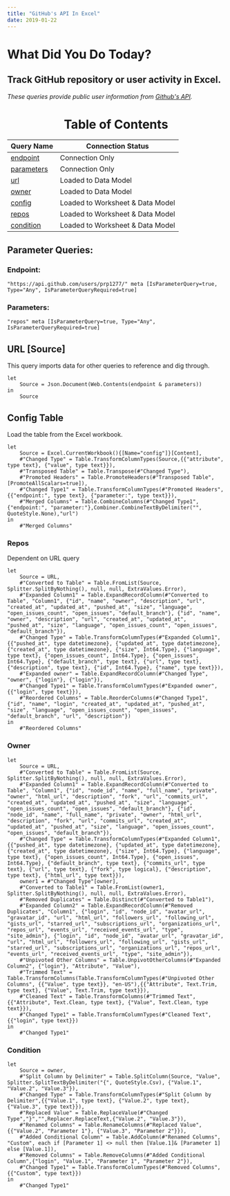 ```yaml
---
title: "GitHub's API In Excel"
date: 2019-01-22
---
```


# What Did You Do Today?

## Track GitHub repository or user activity in Excel.

_These queries provide public user information from [Github's API](https://api.github.com)._

<center>

# Table of Contents

| Query Name | Connection Status |
|------------|-----------------|
| [endpoint](#EndPoint) | Connection Only |
| [parameters](#Parameters) | Connection Only |
| [url](#URL) | Loaded to Data Model |
| [owner](#Owner) | Loaded to Data Model |
| [config](#Config) | Loaded to Worksheet & Data Model |
| [repos](#Repos) | Loaded to Worksheet & Data Model |
| [condition](#Condition) | Loaded to Worksheet & Data Model |

</center>

## Parameter Queries:

### Endpoint:

`"https://api.github.com/users/prp1277/" meta [IsParameterQuery=true, Type="Any", IsParameterQueryRequired=true]`

### Parameters:

`"repos" meta [IsParameterQuery=true, Type="Any", IsParameterQueryRequired=true]`

## URL [Source]

This query imports data for other queries to reference and dig through.

```less
let
    Source = Json.Document(Web.Contents(endpoint & parameters))
in
    Source
```

## Config Table

Load the table from the Excel workbook.

```less
let
    Source = Excel.CurrentWorkbook(){[Name="config"]}[Content],
    #"Changed Type" = Table.TransformColumnTypes(Source,{{"attribute", type text}, {"value", type text}}),
    #"Transposed Table" = Table.Transpose(#"Changed Type"),
    #"Promoted Headers" = Table.PromoteHeaders(#"Transposed Table", [PromoteAllScalars=true]),
    #"Changed Type1" = Table.TransformColumnTypes(#"Promoted Headers",{{"endpoint:", type text}, {"parameter:", type text}}),
    #"Merged Columns" = Table.CombineColumns(#"Changed Type1",{"endpoint:", "parameter:"},Combiner.CombineTextByDelimiter("", QuoteStyle.None),"url")
in
    #"Merged Columns"
```

### Repos

Dependent on URL query

```less
let
    Source = URL,
    #"Converted to Table" = Table.FromList(Source, Splitter.SplitByNothing(), null, null, ExtraValues.Error),
    #"Expanded Column1" = Table.ExpandRecordColumn(#"Converted to Table", "Column1", {"id", "name", "owner", "description", "url", "created_at", "updated_at", "pushed_at", "size", "language", "open_issues_count", "open_issues", "default_branch"}, {"id", "name", "owner", "description", "url", "created_at", "updated_at", "pushed_at", "size", "language", "open_issues_count", "open_issues", "default_branch"}),
    #"Changed Type" = Table.TransformColumnTypes(#"Expanded Column1",{{"pushed_at", type datetimezone}, {"updated_at", type datetimezone}, {"created_at", type datetimezone}, {"size", Int64.Type}, {"language", type text}, {"open_issues_count", Int64.Type}, {"open_issues", Int64.Type}, {"default_branch", type text}, {"url", type text}, {"description", type text}, {"id", Int64.Type}, {"name", type text}}),
    #"Expanded owner" = Table.ExpandRecordColumn(#"Changed Type", "owner", {"login"}, {"login"}),
    #"Changed Type1" = Table.TransformColumnTypes(#"Expanded owner",{{"login", type text}}),
    #"Reordered Columns" = Table.ReorderColumns(#"Changed Type1",{"id", "name", "login", "created_at", "updated_at", "pushed_at", "size", "language", "open_issues_count", "open_issues", "default_branch", "url", "description"})
in
    #"Reordered Columns"
```

### Owner

```less
let
    Source = URL,
    #"Converted to Table" = Table.FromList(Source, Splitter.SplitByNothing(), null, null, ExtraValues.Error),
    #"Expanded Column1" = Table.ExpandRecordColumn(#"Converted to Table", "Column1", {"id", "node_id", "name", "full_name", "private", "owner", "html_url", "description", "fork", "url", "commits_url", "created_at", "updated_at", "pushed_at", "size", "language", "open_issues_count", "open_issues", "default_branch"}, {"id", "node_id", "name", "full_name", "private", "owner", "html_url", "description", "fork", "url", "commits_url", "created_at", "updated_at", "pushed_at", "size", "language", "open_issues_count", "open_issues", "default_branch"}),
    #"Changed Type" = Table.TransformColumnTypes(#"Expanded Column1",{{"pushed_at", type datetimezone}, {"updated_at", type datetimezone}, {"created_at", type datetimezone}, {"size", Int64.Type}, {"language", type text}, {"open_issues_count", Int64.Type}, {"open_issues", Int64.Type}, {"default_branch", type text}, {"commits_url", type text}, {"url", type text}, {"fork", type logical}, {"description", type text}, {"html_url", type text}}),
    owner1 = #"Changed Type"[owner],
    #"Converted to Table1" = Table.FromList(owner1, Splitter.SplitByNothing(), null, null, ExtraValues.Error),
    #"Removed Duplicates" = Table.Distinct(#"Converted to Table1"),
    #"Expanded Column2" = Table.ExpandRecordColumn(#"Removed Duplicates", "Column1", {"login", "id", "node_id", "avatar_url", "gravatar_id", "url", "html_url", "followers_url", "following_url", "gists_url", "starred_url", "subscriptions_url", "organizations_url", "repos_url", "events_url", "received_events_url", "type", "site_admin"}, {"login", "id", "node_id", "avatar_url", "gravatar_id", "url", "html_url", "followers_url", "following_url", "gists_url", "starred_url", "subscriptions_url", "organizations_url", "repos_url", "events_url", "received_events_url", "type", "site_admin"}),
    #"Unpivoted Other Columns" = Table.UnpivotOtherColumns(#"Expanded Column2", {"login"}, "Attribute", "Value"),
    #"Trimmed Text" = Table.TransformColumns(Table.TransformColumnTypes(#"Unpivoted Other Columns", {{"Value", type text}}, "en-US"),{{"Attribute", Text.Trim, type text}, {"Value", Text.Trim, type text}}),
    #"Cleaned Text" = Table.TransformColumns(#"Trimmed Text",{{"Attribute", Text.Clean, type text}, {"Value", Text.Clean, type text}}),
    #"Changed Type1" = Table.TransformColumnTypes(#"Cleaned Text",{{"login", type text}})
in
    #"Changed Type1"
```

### Condition

```less
let
    Source = owner,
    #"Split Column by Delimiter" = Table.SplitColumn(Source, "Value", Splitter.SplitTextByDelimiter("{", QuoteStyle.Csv), {"Value.1", "Value.2", "Value.3"}),
    #"Changed Type" = Table.TransformColumnTypes(#"Split Column by Delimiter",{{"Value.1", type text}, {"Value.2", type text}, {"Value.3", type text}}),
    #"Replaced Value" = Table.ReplaceValue(#"Changed Type","}","",Replacer.ReplaceText,{"Value.2", "Value.3"}),
    #"Renamed Columns" = Table.RenameColumns(#"Replaced Value",{{"Value.2", "Parameter 1"}, {"Value.3", "Parameter 2"}}),
    #"Added Conditional Column" = Table.AddColumn(#"Renamed Columns", "Custom", each if [Parameter 1] <> null then [Value.1]& [Parameter 1] else [Value.1]),
    #"Removed Columns" = Table.RemoveColumns(#"Added Conditional Column",{"login", "Value.1", "Parameter 1", "Parameter 2"}),
    #"Changed Type1" = Table.TransformColumnTypes(#"Removed Columns",{{"Custom", type text}})
in
    #"Changed Type1"
```
